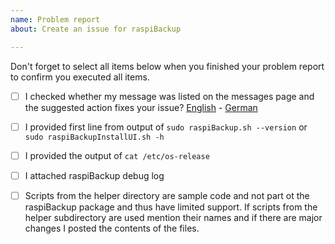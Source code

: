 ```yaml
---
name: Problem report
about: Create an issue for raspiBackup

---
```


Don't forget to select all items below when you finished your problem report to confirm you executed all items.

* [ ] I checked whether my message was listed on the messages page and the suggested action fixes your issue? [English](https://linux-tips-and-tricks.de/en/rmessages) - [German](https://linux-tips-and-tricks.de/de/fehlermeldungen)
* [ ] I provided first line from output of `sudo raspiBackup.sh --version` or `sudo raspiBackupInstallUI.sh -h`
* [ ] I provided the output of `cat /etc/os-release`
* [ ] I attached raspiBackup debug log
* [ ] Scripts from the helper directory are sample code and not part ot the raspiBackup package and thus have limited support. If scripts from the helper subdirectory are used mention their names and if there are major changes I posted the contents of the files.

